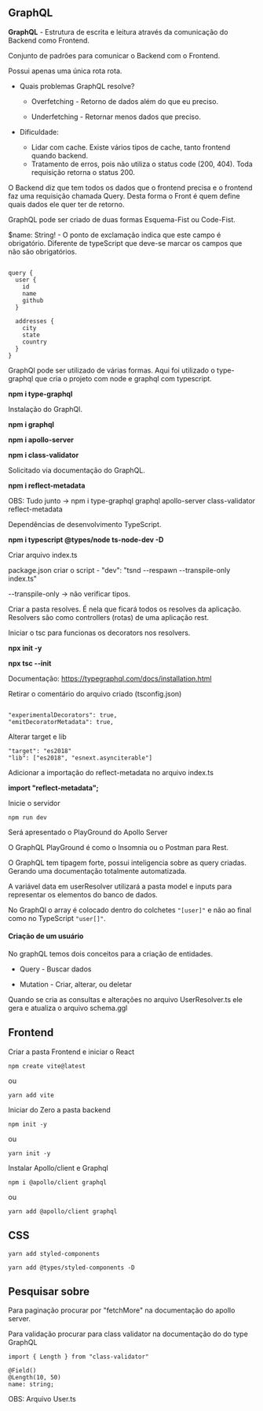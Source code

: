 ## GraphQL

<b>GraphQL</b> - Estrutura de escrita e leitura através da comunicação do Backend como Frontend.

Conjunto de padrões para comunicar o Backend com o Frontend.

Possui apenas uma única rota rota.

- Quais problemas GraphQL resolve?

  - Overfetching - Retorno de dados além do que eu preciso.

  -  Underfetching - Retornar menos dados que preciso.

- Dificuldade:
  
  - Lidar com cache. Existe vários tipos de cache, tanto frontend quando backend.
  - Tratamento de erros, pois não utiliza o status code (200, 404). Toda requisição
  retorna o status 200.

 O Backend diz que tem todos os dados que o frontend precisa e o frontend faz uma requisição chamada Query. Desta forma o Front é quem define quais dados ele quer ter de retorno.

 GraphQL pode ser criado de duas formas Esquema-Fist ou Code-Fist.

 $name: String! - O ponto de exclamação indica que este campo é obrigatório. Diferente de typeScript que deve-se marcar os campos que não são obrigatórios.

```gpl

query {
  user {
    id
    name
    github
  }

  addresses {
    city
    state
    country
  }
}

```

GraphQl pode ser utilizado de várias formas.
Aqui foi utilizado o type-graphql que cria o projeto com node e graphql com typescript.

<b>npm i type-graphql</b>

Instalação do GraphQl.

<b>npm i graphql</b>

<b>npm i apollo-server</b>

<b>npm i class-validator</b>

Solicitado via documentação do GraphQL.

<b>npm i reflect-metadata</b>

OBS: Tudo junto -> npm i type-graphql graphql apollo-server class-validator reflect-metadata

Dependências de desenvolvimento TypeScript.

<b>npm i typescript @types/node ts-node-dev -D</b>

Criar arquivo index.ts

package.json criar o script - "dev": "tsnd --respawn --transpile-only index.ts"

--transpile-only -> não verificar tipos.

Criar a pasta resolves. É nela que ficará todos os resolves da aplicação. Resolvers são como controllers (rotas) de uma aplicação rest.

Iniciar o tsc para funcionas os decorators nos resolvers.

<b>npx init -y</b>

<b>npx tsc --init</b>

Documentação: https://typegraphql.com/docs/installation.html

Retirar o comentário do arquivo criado (tsconfig.json)

```

"experimentalDecorators": true,
"emitDecoratorMetadata": true,

```

Alterar target e lib  

```
"target": "es2018"
"lib": ["es2018", "esnext.asynciterable"]

```

Adicionar a importação do reflect-metadata no arquivo index.ts

<b>import "reflect-metadata";</b>

Inicie o servidor

```
npm run dev
```

Será apresentado o PlayGround do Apollo Server

O GraphQL PlayGround é como o Insomnia ou o Postman para Rest.

O GraphQL tem tipagem forte, possui inteligencia sobre as query criadas. Gerando uma documentação totalmente automatizada.

A variável data em userResolver utilizará a pasta model e inputs para representar os elementos
do banco de dados.

No GraphQl o array é colocado dentro do colchetes ``` "[user]" ``` e não ao final como no TypeScript ``` "user[]" ```.

<h4>Criação de um usuário</h4>

No graphQL temos dois conceitos para a criação de entidades.

- Query - Buscar dados

- Mutation - Criar, alterar, ou deletar

Quando se cria as consultas e alterações no arquivo UserResolver.ts ele gera  e atualiza o arquivo schema.ggl



<h2>Frontend</h2>

Criar a pasta Frontend e iniciar o React

```
npm create vite@latest
```

ou 

```
yarn add vite
```

Iniciar do Zero a pasta backend

```
npm init -y
```

ou

```
yarn init -y
```

Instalar Apollo/client e Graphql

```
npm i @apollo/client graphql
```

ou

```
yarn add @apollo/client graphql
```



<h2>CSS</h2>

```
yarn add styled-components
```
```
yarn add @types/styled-components -D
```



<h2>Pesquisar sobre</h2>

Para paginação procurar por "fetchMore" na documentação do apollo server.

Para validação procurar para class validator na documentação do do type GraphQL
```
import { Length } from "class-validator"

```

```
@Field()
@Length(10, 50)
name: string;

```
OBS: Arquivo User.ts